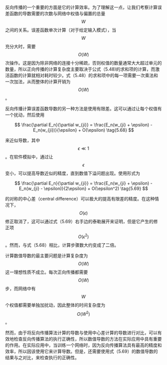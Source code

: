 反向传播的一个重要的方面是它的计算效率。为了理解这一点，让我们考察计算误差函数的导数需要的次数与网络中权值与偏置的总量$$ W $$之间的关系。误差函数单次计算（对于给定输入模式），当$$ W $$充分大时，需要$$ O(W) $$次操作。这是因为除非网络的连接十分稀疏，否则权值的数量通常大大超过单元的数量，所以正向传播的计算复杂度主要取决于公式（5.48)的求和项的计算，而激活函数的计算就相对耗时较少。式（5.48）的求和项中的每一项需要一次乘法和一次加法，从而整体的计算开销为$$ O(W) $$。    

反向传播计算误差函数导数的另一种方法是使用有限差。这可以通过让每个权值有一个扰动，然后使用

$$
\frac{\partial E_n}{\partial w_{ji}} = \frac{E_n(w_{ji} + \epsilon) - E_n(w_{ji})}{\epsilon} + O(\epsilon) \tag{5.68}
$$

来近似导数，其中$$ \epsilon \ll 1 $$。在软件模拟中，通过让$$ \epsilon $$变小，可以提高导数近似的精度，直到数值下溢问题出现。使用形式为

$$
\frac{\partial E_n}{\partial w_{ji}} = \frac{E_n(w_{ji} + \epsilon) - E_n(w_{ji} - \epsilon)}{2\epsilon} + O(\epsilon^2) \tag{5.69}
$$

的对称的中心差（central difference）可以极大的提高有限差的精度。在这种情况下，$$ O(\epsilon) $$修正取消了，这可以通过式（5.69）右手边的泰勒展开来证明，但是它产生的修正项$$ O(\epsilon^2) $$。然而，与式（5.68）相比，计算步骤数大约变成了二倍。    

计算数值导数的最主要问题是计算复杂度为$$ O(W) $$这一理想性质不成立。每次正向传播都需要$$ O(W) $$步，而网络中有$$ W $$个权值都需要单独加扰动，因此整体的时间复杂度为$$ O(W^2) $$。    

然而，由于将反向传播算法计算的导数与使用中心差计算的导数进行对比，可以有效地检查反向传播算法的执行正确性，所以数值导数的方法在实际应用中具有重要的作用。在实际应用中，当训练一个网络时，因为反向传播算法具有最高的精度和效率，所以因该使用它来计算导数。但是，还需要使用式（5.69）的数值导数的结果与之对比，来检查执行的正确性。    


